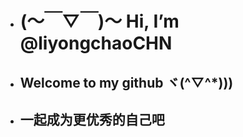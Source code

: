 - # (～￣▽￣)～ Hi, I’m @liyongchaoCHN
- ## Welcome to my github ヾ(^▽^*)))
- ## 一起成为更优秀的自己吧
<!---
liyongchaoCHN/liyongchaoCHN is a ✨ special ✨ repository because its `README.md` (this file) appears on your GitHub profile.
You can click the Preview link to take a look at your changes.
--->
